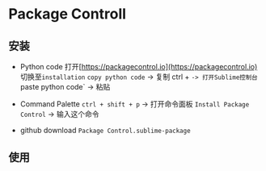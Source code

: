 # Package Controll

## 安装
- Python code
打开[https://packagecontrol.io](https://packagecontrol.io)
切换至`installation`
`copy python code` -> 复制
ctrl + ` -> 打开Sublime控制台
`paste python code` -> 粘贴

- Command Palette
`ctrl + shift + p` -> 打开命令面板
`Install Package Control` -> 输入这个命令

- github
download `Package Control.sublime-package`

## 使用
